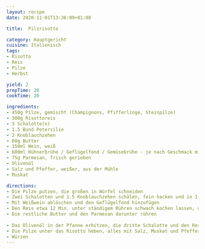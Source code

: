 ```yaml
---
layout: recipe
date: 2020-11-01T13:36:09+01:00

title:  Pilzrisotto

category: Hauptgericht
cuisine: Italienisch
tags:
- Risotto
- Reis
- Pilze
- Herbst

yield: 2
prepTime: 20
cookTime: 20

ingredients:
- 450g Pilze, gemischt (Champignons, Pfifferlinge, Steinpilze) 
- 300g Risottoreis
- 3 Schalotte(n) 
- 1.5 Bund Petersilie
- 2 Knoblauchzehen
- 60g Butter
- 150ml Wein, weiß
- 600ml Hühnerbrühe / Geflügelfond / Gemüsebrühe - je nach Geschmack mit Wein statt Wasser
- 75g Parmesan, frisch gerieben
- Olivenöl
- Salz und Pfeffer, weißer, aus der Mühle
- Muskat 

directions:
- Die Pilze putzen, die großen in Würfel schneiden
- Zwei Schalotten und 1.5 Knoblauchzehen schälen, fein hacken und in 1 EL Butter in einem Topf andünsten und den Reis kurz mitdünsten
- Mit Weißwein ablöschen und den Geflügelfond hinzufügen
- Den Reis etwa 12 Min. unter ständigem Rühren schwach kochen lassen, danach den Topf vom Herd nehmen
- Die restliche Butter und den Parmesan darunter rühren
 
- Das Olivenöl in der Pfanne erhitzen, die dritte Schalotte und den Rest Knoblauch dazugeben und die Pilze darin etwa 3min andünsten und mit wenig Wein abschrecken.
- Die Pilze unter das Risotto heben, alles mit Salz, Muskat und Pfeffer würzen und mit der gehackten Petersilie bestreuen
- Würzen
---
```

